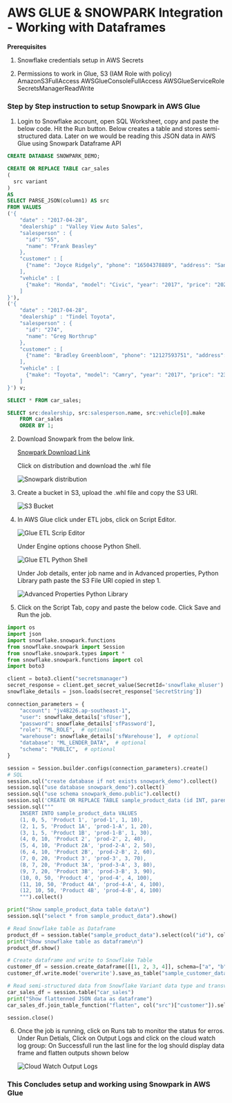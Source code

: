 # AWS GLUE & SNOWPARK Integration - Working with Dataframes

**Prerequisites**

1. Snowflake credentials setup in AWS Secrets

2. Permissions to work in Glue, S3 (IAM Role with policy)
   AmazonS3FullAccess
   AWSGlueConsoleFullAccess
   AWSGlueServiceRole
   SecretsManagerReadWrite

### Step by Step instruction to setup Snowpark in AWS Glue

1. Login to Snowflake account, open SQL Worksheet, copy and paste the below code. Hit the Run button.
   Below creates a table and stores semi-structured data. Later on we would be reading this JSON data in AWS Glue using Snowpark Dataframe API

```sql
CREATE DATABASE SNOWPARK_DEMO;

CREATE OR REPLACE TABLE car_sales
(
  src variant
)
AS
SELECT PARSE_JSON(column1) AS src
FROM VALUES
('{
    "date" : "2017-04-28",
    "dealership" : "Valley View Auto Sales",
    "salesperson" : {
      "id": "55",
      "name": "Frank Beasley"
    },
    "customer" : [
      {"name": "Joyce Ridgely", "phone": "16504378889", "address": "San Francisco, CA"}
    ],
    "vehicle" : [
      {"make": "Honda", "model": "Civic", "year": "2017", "price": "20275", "extras":["ext warranty", "paint protection"]}
    ]
}'),
('{
    "date" : "2017-04-28",
    "dealership" : "Tindel Toyota",
    "salesperson" : {
      "id": "274",
      "name": "Greg Northrup"
    },
    "customer" : [
      {"name": "Bradley Greenbloom", "phone": "12127593751", "address": "New York, NY"}
    ],
    "vehicle" : [
      {"make": "Toyota", "model": "Camry", "year": "2017", "price": "23500", "extras":["ext warranty", "rust proofing", "fabric protection"]}
    ]
}') v;

SELECT * FROM car_sales;

SELECT src:dealership, src:salesperson.name, src:vehicle[0].make
    FROM car_sales
    ORDER BY 1;
```

2. Download Snowpark from the below link.

   [Snowpark Download Link](https://pypi.org/project/snowflake-snowpark-python/)

   Click on distribution and download the .whl file

   ![Snowpark distribution](images/snowparkDownload.png)

3. Create a bucket in S3, upload the .whl file and copy the S3 URI.

   ![S3 Bucket](images/snowparkFileinS3Bucket.png)

4. In AWS Glue click under ETL jobs, click on Script Editor.

   ![Glue ETL Scrip Editor](images/GlueStudio-ScriptEditor-1.png)

   Under Engine options choose Python Shell.

   ![Glue ETL Python Shell](images/GlueStudio-ScriptEditor-2.png)

   Under Job details, enter job name and in Advanced properties, Python Library path paste the S3 File URI copied in step 1.

   ![Advanced Properties Python Library](images/JobDetailsAdvancedProp.png)

5. Click on the Script Tab, copy and paste the below code. Click Save and Run the job.

```python
import os
import json
import snowflake.snowpark.functions
from snowflake.snowpark import Session
from snowflake.snowpark.types import *
from snowflake.snowpark.functions import col
import boto3

client = boto3.client("secretsmanager")
secret_response = client.get_secret_value(SecretId='snowflake_mluser')
snowflake_details = json.loads(secret_response['SecretString'])

connection_parameters = {
    "account": "jv48226.ap-southeast-1",
    "user": snowflake_details['sfUser'],
    "password": snowflake_details['sfPassword'],
    "role": "ML_ROLE",  # optional
    "warehouse": snowflake_details['sfWarehouse'],  # optional
    "database": "ML_LENDER_DATA",  # optional
    "schema": "PUBLIC",  # optional
}

session = Session.builder.configs(connection_parameters).create()
# SQL
session.sql("create database if not exists snowpark_demo").collect()
session.sql("use database snowpark_demo").collect()
session.sql("use schema snowpark_demo.public").collect()
session.sql('CREATE OR REPLACE TABLE sample_product_data (id INT, parent_id INT, category_id INT, name VARCHAR, serial_number VARCHAR, key INT, "3rd" INT)').collect()
session.sql("""
    INSERT INTO sample_product_data VALUES
    (1, 0, 5, 'Product 1', 'prod-1', 1, 10),
    (2, 1, 5, 'Product 1A', 'prod-1-A', 1, 20),
    (3, 1, 5, 'Product 1B', 'prod-1-B', 1, 30),
    (4, 0, 10, 'Product 2', 'prod-2', 2, 40),
    (5, 4, 10, 'Product 2A', 'prod-2-A', 2, 50),
    (6, 4, 10, 'Product 2B', 'prod-2-B', 2, 60),
    (7, 0, 20, 'Product 3', 'prod-3', 3, 70),
    (8, 7, 20, 'Product 3A', 'prod-3-A', 3, 80),
    (9, 7, 20, 'Product 3B', 'prod-3-B', 3, 90),
    (10, 0, 50, 'Product 4', 'prod-4', 4, 100),
    (11, 10, 50, 'Product 4A', 'prod-4-A', 4, 100),
    (12, 10, 50, 'Product 4B', 'prod-4-B', 4, 100)
    """).collect()

print("Show sample_product_data table data\n")
session.sql("select * from sample_product_data").show()

# Read Snowflake table as Dataframe
product_df = session.table("sample_product_data").select(col("id"), col("name"), col("serial_number"))
print("Show snowflake table as dataframe\n")
product_df.show()

# Create dataframe and write to Snowflake Table
customer_df = session.create_dataframe([[1, 2, 3, 4]], schema=["a", "b", "c", "d"])
customer_df.write.mode('overwrite').save_as_table("sample_customer_data")

# Read semi-structured data from Snowflake Variant data type and transverse JSON data using dataframe
car_sales_df = session.table("car_sales")
print("Show flattenned JSON data as dataframe")
car_sales_df.join_table_function("flatten", col("src")["customer"]).select(col("value")["name"].cast(StringType()).as_("Customer Name"), col("value")["address"].cast(StringType()).as_("Customer Address")).show()

session.close()
```

6. Once the job is running, click on Runs tab to monitor the status for erros.
   Under Run Detials, Click on Output Logs and click on the cloud watch log group:
   On Successfull run the last line for the log should display data frame and flatten outputs shown below

   ![Cloud Watch Output Logs](images/CloudWatchOutputLog.png)

### This Concludes setup and working using Snowpark in AWS Glue
